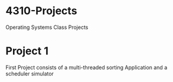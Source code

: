 # 4310-Projects
Operating Systems Class Projects
# Project 1
First Project consists of a multi-threaded sorting Application and a scheduler simulator